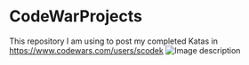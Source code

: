# CodeWarProjects
This repository I am using to post my completed Katas in https://www.codewars.com/users/scodek
![Image description](https://unsplash.com/explore)
